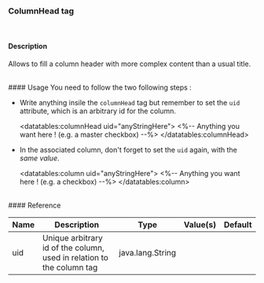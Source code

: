 ### ColumnHead tag
<br />

#### Description
Allows to fill a column header with more complex content than a usual title.

<br />
#### Usage
You need to follow the two following steps :

 * Write anything insile the <code>columnHead</code> tag but remember to set the <code>uid</code> attribute, which is an arbitrary id for the column. 


    <datatables:columnHead uid="anyStringHere">
    	<%-- Anything you want here ! (e.g. a master checkbox) --%>
    </datatables:columnHead>


 * In the associated column, don\'t forget to set the <code>uid</code> again, with the *same value*.


    <datatables:column uid="anyStringHere">
    	<%-- Anything you want here ! (e.g. a checkbox) --%>
    </datatables:column>

    
<br />
#### Reference

<table id="tagReference" class="table table-striped table-bordered">
  <thead>
    <tr>
      <th>Name</th>
      <th>Description</th>
      <th>Type</th>
      <th>Value(s)</th>
      <th>Default</th>
    </tr>
  </thead>
  <tbody>
  <tr>
    <td>uid</td>
    <td>Unique arbitrary id of the column, used in relation to the column tag</td>
    <td>java.lang.String</td>
    <td></td>
    <td></td>
  </tr>
  </tbody>
</table>

<link rel="stylesheet" href="//ajax.aspnetcdn.com/ajax/jquery.dataTables/1.9.4/css/jquery.dataTables.css" />
<link rel="stylesheet" href="./css/tabletag.css" />
<script src="//ajax.aspnetcdn.com/ajax/jquery.dataTables/1.9.4/jquery.dataTables.min.js" ></script>
<script src="./js/datatables.fixedheader.min.js" ></script>
<script src="./js/tagreference.js" ></script>